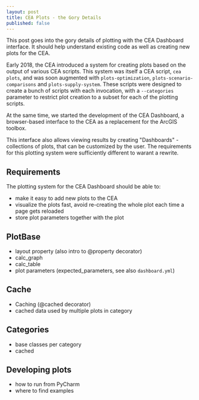 ```yaml
---
layout: post
title: CEA Plots - the Gory Details
published: false
---
```


This post goes into the gory details of plotting with the CEA Dashboard interface. It should help understand existing code as well as creating new plots for the CEA.

Early 2018, the CEA introduced a system for creating plots based on the output of various CEA scripts. This system was itself a CEA script, `cea plots`, and was soon augmented with `plots-optimization`,
`plots-scenario-comparisons` and `plots-supply-system`. These scripts were designed to create a bunch of scripts with each invocation, with a `--categories` parameter to restrict plot creation to a subset for each of the plotting scripts.

At the same time, we started the development of the CEA Dashboard, a browser-based interface to the CEA as a replacement for the ArcGIS toolbox.

This interface also allows viewing results by creating "Dashboards" - collections of plots, that can be customized by the user. The requirements for this plotting system were sufficiently different to warant a rewrite.

## Requirements

The plotting system for the CEA Dashboard should be able to:

- make it easy to add new plots to the CEA
- visualize the plots fast, avoid re-creating the whole plot each time a page gets reloaded
- store plot parameters together with the plot


## PlotBase

- layout property (also intro to @property decorator)
- calc_graph
- calc_table
- plot parameters (expected_parameters, see also `dashboard.yml`)

## Cache

- Caching (@cached decorator)
- cached data used by multiple plots in category

## Categories

- base classes per category
- cached 

## Developing plots

-	how to run from PyCharm
-	where to find examples